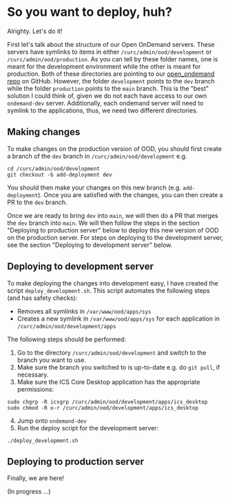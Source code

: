 # So you want to deploy, huh? 

Alrighty. Let's do it! 

First let's talk about the structure of our Open OnDemand servers. These servers have symlinks to items in either
`/curc/admin/ood/development` or `/curc/admin/ood/production`. As you can tell by these folder 
names, one is meant for the development environment while the other is meant for production. Both 
of these directories are pointing to our [open_ondemand repo](https://github.com/ResearchComputing/open_ondemand) 
on GitHub. However, the folder `development` points to the `dev` branch while the folder `production` 
points to the `main` branch. This is the "best" solution I could think of, given we do not each have 
access to our own `ondemand-dev` server. Additionally, each ondemand server will need to symlink to the 
applications, thus, we need two different directories.

## Making changes 

To make changes on the production version of OOD, you should first create a branch of the `dev` branch 
in `/curc/admin/ood/development` e.g. 
```
cd /curc/admin/ood/development
git checkout -b add-deployment dev
```

You should then make your changes on this new branch (e.g. `add-deployment`). Once you are satisfied with the changes, 
you can then create a PR to the `dev` branch. 

Once we are ready to bring `dev` into `main`, we will then do a PR that merges the `dev` branch into `main`. We will then follow the steps in the section "Deploying to production server" below to deploy this new version of OOD on the production server. For steps on deploying to the development server, see the section "Deploying to development server" below.

## Deploying to development server

To make deploying the changes into development easy, I have created the script `deploy_development.sh`.
This script automates the following steps (and has safety checks): 
- Removes all symlinks in `/var/www/ood/apps/sys` 
- Creates a new symlink in `/var/www/ood/apps/sys` for each application in `/curc/admin/ood/development/apps`

The following steps should be performed: 
1. Go to the directory `/curc/admin/ood/development` and switch to the branch you want to use.
2. Make sure the branch you switched to is up-to-date e.g. do `git pull`, if 
necessary. 
3. Make sure the ICS Core Desktop application has the appropriate permissions:
```
sudo chgrp -R icsgrp /curc/admin/ood/development/apps/ics_desktop
sudo chmod -R o-r /curc/admin/ood/development/apps/ics_desktop
```
4. Jump onto `ondemand-dev`
5. Run the deploy script for the development server:
```
./deploy_development.sh 
```

## Deploying to production server

Finally, we are here! 

(In progress ...)
